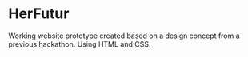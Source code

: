 # HerFutur
Working website prototype created based on a design concept from a previous hackathon. Using HTML and CSS.
